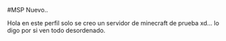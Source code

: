 #MSP Nuevo..

Hola en este perfil solo se creo un servidor de minecraft de prueba xd... lo digo por si ven todo desordenado.

